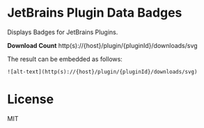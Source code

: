 # JetBrains Plugin Data Badges

Displays Badges for JetBrains Plugins.

**Download Count** http(s)://{host}/plugin/{pluginId}/downloads/svg

The result can be embedded as follows:

```
![alt-text](http(s)://{host}/plugin/{pluginId}/downloads/svg)
```

# License

MIT
